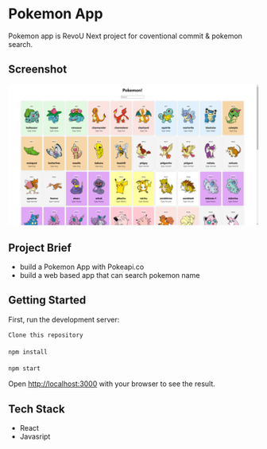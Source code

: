# Pokemon App

Pokemon app is RevoU Next project for coventional commit & pokemon search.

## Screenshot

![Pokemon Screenshot](./public/pokemon.png)

## Project Brief

- build a Pokemon App with Pokeapi.co
- build a web based app that can search pokemon name

## Getting Started

First, run the development server:

```bash
Clone this repository

npm install

npm start
```

Open [http://localhost:3000](http://localhost:3000) with your browser to see the result.

## Tech Stack

- React
- Javasript
